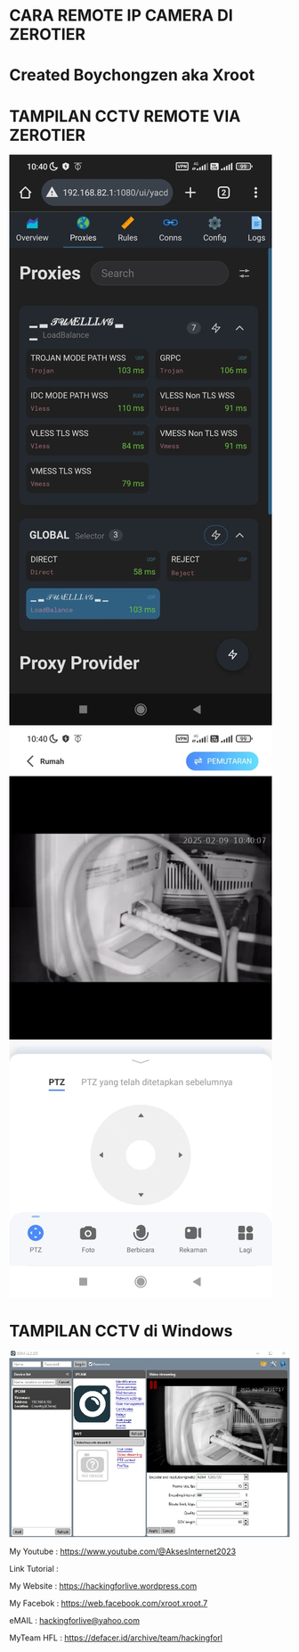 # CARA REMOTE IP CAMERA DI ZEROTIER

# Created Boychongzen aka Xroot

#  TAMPILAN CCTV REMOTE VIA ZEROTIER
![be](https://raw.githubusercontent.com/boychongzen18/RTSP_ONVIF_IP_CAMERA/refs/heads/main/2.jpg)
![be](https://raw.githubusercontent.com/boychongzen18/RTSP_ONVIF_IP_CAMERA/refs/heads/main/1.jpg)

#  TAMPILAN CCTV di Windows
![be](https://raw.githubusercontent.com/boychongzen18/RTSP_ONVIF_IP_CAMERA/refs/heads/main/laptop.jpg)


My Youtube    : https://www.youtube.com/@AksesInternet2023

Link Tutorial : 

My Website    : https://hackingforlive.wordpress.com

My Facebok    : https://web.facebook.com/xroot.xroot.7

eMAIL         : hackingforlive@yahoo.com     

MyTeam HFL    : https://defacer.id/archive/team/hackingforl
